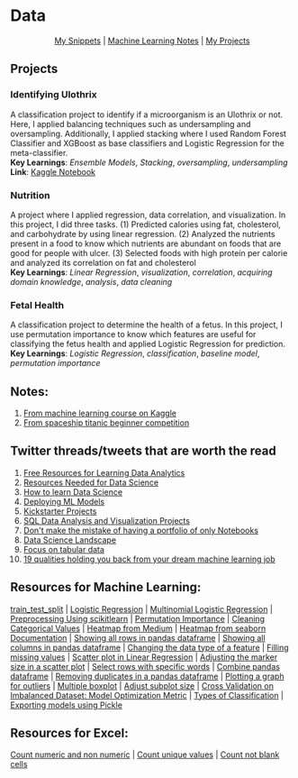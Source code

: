 # Data

<p align="center">
  <a href="https://github.com/Dixboi/DataJourney/blob/main/snippets.md">My Snippets</a> | <a href="https://github.com/Dixboi/DataJourney/blob/main/MachineLearningNotebookNotes.ipynb">Machine Learning Notes</a> | <a href="https://github.com/Dixboi/DataJourney/tree/main/Projects">My Projects</a>
</p>

## Projects

### Identifying Ulothrix
A classification project to identify if a microorganism is an Ulothrix or not. Here, I applied balancing techniques such as undersampling and oversampling. Additionally, I applied stacking where I used Random Forest Classifier and XGBoost as base classifiers and Logistic Regression for the meta-classifier. <br>
**Key Learnings**: *Ensemble Models*, *Stacking*, *oversampling*, *undersampling* <br>
**Link**: [Kaggle Notebook](https://www.kaggle.com/code/raimondextervinluan/microbes-notebook-ulothrix-or-nah#Stacked-Model)

### Nutrition
A project where I applied regression, data correlation, and visualization. In this project, I did three tasks. (1) Predicted calories using fat, cholesterol, and carbohydrate by using linear regression. (2) Analyzed the nutrients present in a food to know which nutrients are abundant on foods that are good for people with ulcer. (3)  Selected foods with high protein per calorie and analyzed its correlation on fat and cholesterol<br>
**Key Learnings**: *Linear Regression*, *visualization*, *correlation*, *acquiring domain knowledge*, *analysis*, *data cleaning*

### Fetal Health
A classification project to determine the health of a fetus. In this project, I use permutation importance to know which features are useful for classifying the fetus health and applied Logistic Regression for prediction. <br>
**Key Learnings**: *Logistic Regression*, *classification*, *baseline model*, *permutation importance*

## Notes:
1. [From machine learning course on Kaggle](https://github.com/Dixboi/DataAnalysisJourney/blob/main/MachineLearningNotebookNotes.ipynb)
2. [From spaceship titanic beginner competition](https://github.com/Dixboi/DataAnalysisJourney/blob/main/spaceship-titanic-a-complete-guide.ipynb)

## Twitter threads/tweets that are worth the read
1. [Free Resources for Learning Data Analytics](https://twitter.com/IjeomaCynthiaa/status/1532998976504479745)
2. [Resources Needed for Data Science](https://twitter.com/vvekparmar/status/1529489587143610369)
3. [How to learn Data Science](https://twitter.com/prthgo/status/1525125176857198592)
4. [Deploying ML Models](https://twitter.com/svpino/status/1523633898755788802)
5. [Kickstarter Projects](https://www.facebook.com/PhilippineNationalElection2022/videos/3148863975380363)
6. [SQL Data Analysis and Visualization Projects](https://twitter.com/Aakriiti_Sharma/status/1522820020765696000)
7. [Don't make the mistake of having a portfolio of only Notebooks](https://twitter.com/thoughtsondata/status/1522969010949791745)
8. [Data Science Landscape](https://twitter.com/bindureddy/status/1522793091534450689)
9. [Focus on tabular data](https://twitter.com/marktenenholtz/status/1517473318743384073)
10. [19 qualities holding you back from your dream machine learning job](https://twitter.com/marktenenholtz/status/1521097180357922816)

## Resources for Machine Learning:
[train_test_split](https://machinelearningmastery.com/train-test-split-for-evaluating-machine-learning-algorithms/) | [Logistic Regression](https://www.upgrad.com/blog/logistic-regression-for-machine-learning/) | [Multinomial Logistic Regression](https://machinelearningmastery.com/multinomial-logistic-regression-with-python/) | [Preprocessing Using scikitlearn](https://scikit-learn.org/stable/modules/preprocessing.html) | [Permutation Importance](https://www.kaggle.com/code/dansbecker/permutation-importance) | [Cleaning Categorical Values](https://medium.com/analytics-vidhya/data-cleaning-with-python-categorical-variables-1a904761fa27) | [Heatmap from Medium](https://medium.com/analytics-vidhya/how-relevant-is-heatmap-in-your-machine-learning-model-6eb79a820f18) | [Heatmap from seaborn Documentation](https://seaborn.pydata.org/generated/seaborn.heatmap.html) | [Showing all rows in pandas dataframe](https://www.geeksforgeeks.org/how-to-display-all-rows-from-dataframe-using-pandas/) | [Showing all columns in pandas dataframe](https://www.geeksforgeeks.org/how-to-show-all-columns-of-a-pandas-dataframe/) | [Changing the data type of a feature](https://www.geeksforgeeks.org/change-the-data-type-of-a-column-or-a-pandas-series/) | [Filling missing values](https://www.geeksforgeeks.org/working-with-missing-data-in-pandas/) | [Scatter plot in Linear Regression](https://www.tutorialspoint.com/linear-regression-with-matplotlib-numpy) | [Adjusting the marker size in a scatter plot](https://matplotlib.org/stable/api/_as_gen/matplotlib.pyplot.scatter.html) | [Select rows with specific words](https://www.geeksforgeeks.org/select-rows-that-contain-specific-text-using-pandas/) | [Combine pandas dataframe](https://www.geeksforgeeks.org/how-to-combine-two-dataframe-in-python-pandas/) | [Removing duplicates in a pandas dataframe](https://datatofish.com/remove-duplicates-pandas-dataframe/) | [Plotting a graph for outliers](https://www.geeksforgeeks.org/finding-the-outlier-points-from-matplotlib/) | [Multiple boxplot](https://www.includehelp.com/python/multiple-box-plot-in-python-using-matplotlib.aspx) | [Adjust subplot size](https://www.statology.org/subplot-size-matplotlib/) | [Cross Validation on Imbalanced Dataset: Model Optimization Metric](https://medium.com/lumiata/cross-validation-for-imbalanced-datasets-9d203ba47e8) | [Types of Classification](https://machinelearningmastery.com/types-of-classification-in-machine-learning/) | [Exporting models using Pickle](https://practicaldatascience.co.uk/machine-learning/how-to-save-and-load-machine-learning-models-using-pickle)

## Resources for Excel:
[Count numeric and non numeric](https://www.extendoffice.com/excel/formulas/excel-count-cells-contain-numbers.html#a1) | [Count unique values](https://www.goskills.com/Excel/Resources/Count-unique-values-Excel) | [Count not blank cells](https://exceljet.net/formula/count-cells-that-are-not-blank)

